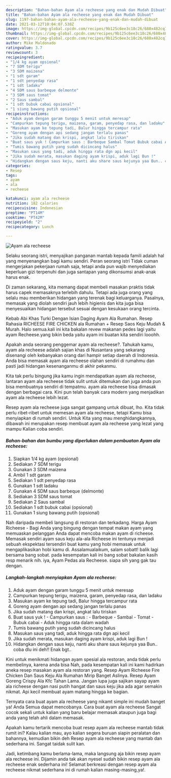 ```yaml
---
description: "Bahan-bahan Ayam ala recheese yang enak dan Mudah Dibuat"
title: "Bahan-bahan Ayam ala recheese yang enak dan Mudah Dibuat"
slug: 1197-bahan-bahan-ayam-ala-recheese-yang-enak-dan-mudah-dibuat
date: 2021-03-12T10:04:07.538Z
image: https://img-global.cpcdn.com/recipes/9b125c6ee3c18c26/680x482cq70/ayam-ala-recheese-foto-resep-utama.jpg
thumbnail: https://img-global.cpcdn.com/recipes/9b125c6ee3c18c26/680x482cq70/ayam-ala-recheese-foto-resep-utama.jpg
cover: https://img-global.cpcdn.com/recipes/9b125c6ee3c18c26/680x482cq70/ayam-ala-recheese-foto-resep-utama.jpg
author: Mike Maldonado
ratingvalue: 3.7
reviewcount: 3
recipeingredient:
- "1/4 kg ayam opsional"
- "7 SDM terigu"
- "3 SDM maizena"
- "1 sdt garam"
- "1 sdt penyedap rasa"
- "1 sdt ladaku"
- "4 SDM saus barbeque delmonte"
- "3 SDM saus tomat"
- "2 Saus sambal"
- "1 sdt bubuk cabai opsional"
- "1 siung bawang putih opsional"
recipeinstructions:
- "Aduk ayam dengan garam tunggu 5 menit untuk meresap"
- "Campurkan tepung terigu, maizena, garam, penyedap rasa, dan ladaku"
- "Masukan ayam ke tepung tadi, Balur hingga tercampur rata"
- "Goreng ayam dengan api sedang jangan terlalu panas"
- "Jika sudah matang dan krispi, angkat lalu tiriskan"
- "Buat saus yuk ! Campurkan saus : Barbeque Sambal Tomat Bubuk cabai Aduk hingga rata dalam wadah"
- "Tumis bawang putih yang sudah dicincang halus"
- "Masukan saus yang tadi, aduk hingga rata dgn api kecil"
- "Jika sudah merata, masukan daging ayam krispi, aduk lagi Bun !"
- "Hidangkan dengan saus keju, nanti aku share saus kejunya yaa Bun.. coba dlu ini deh!! Enak bgt.."
categories:
- Resep
tags:
- ayam
- ala
- recheese

katakunci: ayam ala recheese 
nutrition: 182 calories
recipecuisine: Indonesian
preptime: "PT14M"
cooktime: "PT42M"
recipeyield: "2"
recipecategory: Lunch

---
```



![Ayam ala recheese](https://img-global.cpcdn.com/recipes/9b125c6ee3c18c26/680x482cq70/ayam-ala-recheese-foto-resep-utama.jpg)

Selaku seorang istri, menyajikan panganan mantab kepada famili adalah hal yang menyenangkan bagi kamu sendiri. Peran seorang istri Tidak cuman mengerjakan pekerjaan rumah saja, tetapi anda pun wajib menyediakan keperluan gizi terpenuhi dan juga santapan yang dikonsumsi anak-anak harus enak.

Di zaman  sekarang, kita memang dapat membeli masakan praktis tidak harus capek memasaknya terlebih dahulu. Tetapi ada juga orang yang selalu mau memberikan hidangan yang terenak bagi keluarganya. Pasalnya, memasak yang diolah sendiri jauh lebih higienis dan kita juga bisa menyesuaikan hidangan tersebut sesuai dengan kesukaan orang tercinta. 

Kebab Abi Khas Turki Dengan Isian Daging Ayam Ala Rumahan. Resep Rahasia RICHEESE FIRE CHICKEN ala Rumahan + Resep Saos Keju Mudah &amp; Murah. Halo semua.kali ini kita bakalan revew makanan pedes lagi yaitu ayam Recheese.yang bikin beda yaitu ayam ini buatan kita sendiri looohh.

Apakah anda seorang penggemar ayam ala recheese?. Tahukah kamu, ayam ala recheese adalah sajian khas di Nusantara yang sekarang disenangi oleh kebanyakan orang dari hampir setiap daerah di Indonesia. Anda bisa memasak ayam ala recheese olahan sendiri di rumahmu dan pasti jadi hidangan kesenanganmu di akhir pekanmu.

Kita tak perlu bingung jika kamu ingin mendapatkan ayam ala recheese, lantaran ayam ala recheese tidak sulit untuk ditemukan dan juga anda pun bisa membuatnya sendiri di tempatmu. ayam ala recheese bisa dimasak dengan berbagai cara. Kini pun telah banyak cara modern yang menjadikan ayam ala recheese lebih lezat.

Resep ayam ala recheese juga sangat gampang untuk dibuat, lho. Kita tidak perlu ribet-ribet untuk memesan ayam ala recheese, tetapi Kamu bisa menyiapkan di rumah sendiri. Untuk Kita yang mau menghidangkannya, dibawah ini merupakan resep membuat ayam ala recheese yang lezat yang mampu Kalian coba sendiri.

<!--inarticleads1-->

##### Bahan-bahan dan bumbu yang diperlukan dalam pembuatan Ayam ala recheese:

1. Siapkan 1/4 kg ayam (opsional)
1. Sediakan 7 SDM terigu
1. Gunakan 3 SDM maizena
1. Ambil 1 sdt garam
1. Sediakan 1 sdt penyedap rasa
1. Gunakan 1 sdt ladaku
1. Gunakan 4 SDM saus barbeque (delmonte)
1. Sediakan 3 SDM saus tomat
1. Sediakan 2 Saus sambal
1. Sediakan 1 sdt bubuk cabai (opsional)
1. Gunakan 1 siung bawang putih (opsional)


Nah daripada membeli langsung di restoran dan terkadang. Harga Ayam Richeese - Bagi Anda yang bingung dengan tempat makan ayam yang memuaskan pelanggan Anda dapat mencoba makan ayam di richeese. Memasak sendiri ayam saus keju ala-ala Richeese ini tentunya menjadi sebuah ekspektasi tersendiri buat kamu yang hobi memasak untuk mengaplikasikan hobi kamu di. Assalamualaikum, salam sobatt! balik lagi bersama bang sobat. pada kesempatan kali ini bang sobat bakalan kasih resp menarik nih. iya, Ayam Pedas ala Recheese. siapa sih yang gak tau dengan. 

<!--inarticleads2-->

##### Langkah-langkah menyiapkan Ayam ala recheese:

1. Aduk ayam dengan garam tunggu 5 menit untuk meresap
1. Campurkan tepung terigu, maizena, garam, penyedap rasa, dan ladaku
1. Masukan ayam ke tepung tadi, Balur hingga tercampur rata
1. Goreng ayam dengan api sedang jangan terlalu panas
1. Jika sudah matang dan krispi, angkat lalu tiriskan
1. Buat saus yuk ! - Campurkan saus : - Barbeque - Sambal - Tomat - Bubuk cabai - Aduk hingga rata dalam wadah
1. Tumis bawang putih yang sudah dicincang halus
1. Masukan saus yang tadi, aduk hingga rata dgn api kecil
1. Jika sudah merata, masukan daging ayam krispi, aduk lagi Bun !
1. Hidangkan dengan saus keju, nanti aku share saus kejunya yaa Bun.. coba dlu ini deh!! Enak bgt..


Kini untuk menikmati hidangan ayam spesial ala restoran, anda tidak perlu membelinya, karena anda bisa Nah, pada kesempatan kali ini kami hadirkan aneka resep masakan ayam ala restoran yang. Resep Ayam Richeese Fire Chicken Dan Saus Keju Ala Rumahan Mirip Banget Aslinya. Resep Ayam Goreng Crispy Ala Kfc Tahan Lama. Jangan lupa juga sajikan sayap ayam ala richeese dengan nasi putih hangat dan saus keju jika ada agar semakin nikmat. Api kecil membuat ayam matang hingga ke bagian. 

Ternyata cara buat ayam ala recheese yang nikamt simple ini mudah banget ya! Anda Semua dapat mencobanya. Cara buat ayam ala recheese Sangat cocok sekali untuk kalian yang baru belajar memasak ataupun juga bagi anda yang telah ahli dalam memasak.

Apakah kamu tertarik mencoba buat resep ayam ala recheese mantab tidak rumit ini? Kalau kalian mau, ayo kalian segera buruan siapin peralatan dan bahannya, kemudian bikin deh Resep ayam ala recheese yang mantab dan sederhana ini. Sangat taidak sulit kan. 

Jadi, ketimbang kamu berlama-lama, maka langsung aja bikin resep ayam ala recheese ini. Dijamin anda tak akan nyesel sudah bikin resep ayam ala recheese enak sederhana ini! Selamat berkreasi dengan resep ayam ala recheese nikmat sederhana ini di rumah kalian masing-masing,ya!.

